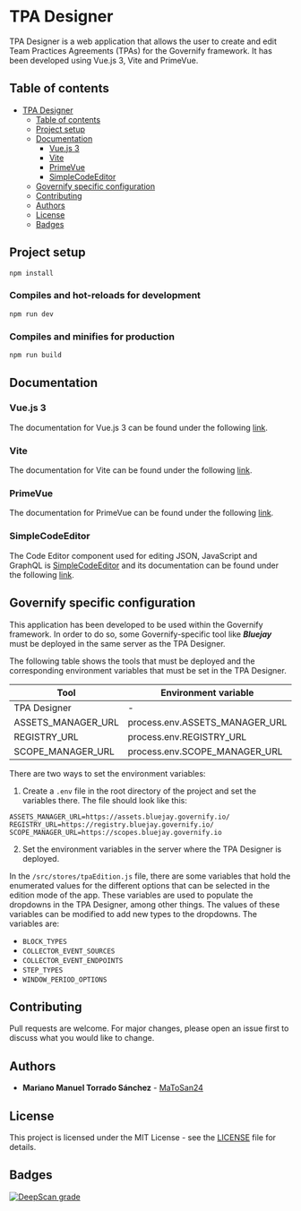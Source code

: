 # TPA Designer

TPA Designer is a web application that allows the user to create and edit Team Practices Agreements (TPAs) for the Governify framework. It has been developed using Vue.js 3, Vite and PrimeVue. 

## Table of contents

- [TPA Designer](#tpa-designer)
  - [Table of contents](#table-of-contents)
  - [Project setup](#project-setup)
  - [Documentation](#documentation)
    - [Vue.js 3](#vuejs-3)
    - [Vite](#vite)
    - [PrimeVue](#primevue)
    - [SimpleCodeEditor](#simplecodeeditor)
  - [Governify specific configuration](#governify-specific-configuration)
  - [Contributing](#contributing)
  - [Authors](#authors)
  - [License](#license)
  - [Badges](#badges)


## Project setup
```
npm install
```

### Compiles and hot-reloads for development
```
npm run dev
```

### Compiles and minifies for production
```
npm run build
```

## Documentation

### Vue.js 3

The documentation for Vue.js 3 can be found under the following [link](https://vuejs.org/guide/introduction.html).

### Vite

The documentation for Vite can be found under the following [link](https://vitejs.dev/guide/).

### PrimeVue

The documentation for PrimeVue can be found under the following [link](https://primevue.org/).

### SimpleCodeEditor

The Code Editor component used for editing JSON, JavaScript and GraphQL is [SimpleCodeEditor](https://github.com/justcaliturner/simple-code-editor) and its documentation can be found under the following [link](https://simple-code-editor.vicuxd.com/).

## Governify specific configuration

This application has been developed to be used within the Governify framework. In order to do so, some Governify-specific tool like ***Bluejay*** must be deployed in the same server as the TPA Designer.

The following table shows the tools that must be deployed and the corresponding environment variables that must be set in the TPA Designer.

| Tool | Environment variable  | Default value | Example value |
| ---- | --------------------- | ------------- | ------------- |
| TPA Designer | - |  http://localhost:5173 | https://designer.bluejay.governify.io |
| ASSETS_MANAGER_URL | process.env.ASSETS_MANAGER_URL | http://localhost:5200 | https://assets.bluejay.governify.io/ |
| REGISTRY_URL | process.env.REGISTRY_URL | http://localhost:5400 | https://registry.bluejay.governify.io/ |
| SCOPE_MANAGER_URL | process.env.SCOPE_MANAGER_URL | http://localhost:5700 | https://scopes.bluejay.governify.io |

There are two ways to set the environment variables:

1. Create a `.env` file in the root directory of the project and set the variables there. The file should look like this:

```
ASSETS_MANAGER_URL=https://assets.bluejay.governify.io/
REGISTRY_URL=https://registry.bluejay.governify.io/
SCOPE_MANAGER_URL=https://scopes.bluejay.governify.io
```

2. Set the environment variables in the server where the TPA Designer is deployed.

In the `/src/stores/tpaEdition.js` file, there are some variables that hold the enumerated values for the different options that can be selected in the edition mode of the app. These variables are used to populate the dropdowns in the TPA Designer, among other things. The values of these variables can be modified to add new types to the dropdowns. The variables are: 

- `BLOCK_TYPES`
- `COLLECTOR_EVENT_SOURCES`
- `COLLECTOR_EVENT_ENDPOINTS`
- `STEP_TYPES`
- `WINDOW_PERIOD_OPTIONS`

## Contributing
Pull requests are welcome. For major changes, please open an issue first to discuss what you would like to change.

## Authors

* **Mariano Manuel Torrado Sánchez** - [MaToSan24](https://github.com/MaToSan24)

## License

This project is licensed under the MIT License - see the [LICENSE](LICENSE) file for details.

## Badges

[![DeepScan grade](https://deepscan.io/api/teams/21971/projects/25327/branches/790692/badge/grade.svg)](https://deepscan.io/dashboard#view=project&tid=21971&pid=25327&bid=790692)